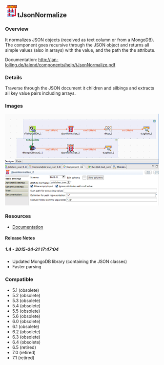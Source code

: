 ## <img src='./logo.jpg' width='40' height='40'>tJsonNormalize

### Overview
It normalizes JSON objects (received as text column or from a MongoDB).
The component goes recursive through the JSON object and returns all simple values (also in arrays) with the value, and the path the the attribute.

Documentation: http://jan-lolling.de/talend/components/help/tJsonNormalize.pdf
### Details
Traverse through the JSON document it children and silbings and extracts all key value pairs including arrays.
### Images
<a href='./screenshots/v_1.4__1.jpg'><img src='./screenshots/v_1.4__1.jpg' ></a>


### Resources
 * <a href=http://jan-lolling.de/talend/components/help/tJsonNormalize.pdf>Documentation</a>

#### Release Notes

##### 1.4 - 2015-04-21 17:47:04
* Updated MongoDB library (containing the JSON classes)
* Faster parsing
### Compatible
 -  5.1 (obsolete)
 -   5.2 (obsolete)
 -   5.3 (obsolete)
 -   5.4 (obsolete)
 -   5.5 (obsolete)
 -   5.6 (obsolete)
 -   6.0 (obsolete)
 -   6.1 (obsolete)
 -   6.2 (obsolete)
 -   6.3 (obsolete)
 -   6.4 (obsolete)
 -  6.5 (retired)
 -  7.0 (retired)
 -  7.1 (retired)